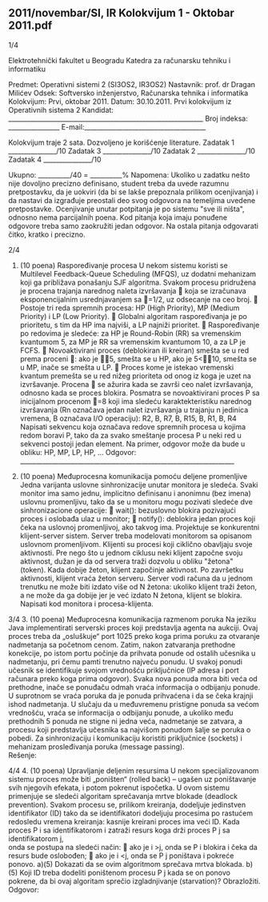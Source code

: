 2011/novembar/SI, IR Kolokvijum 1 - Oktobar 2011.pdf
--------------------------------------------------------------------------------


1/4 
 
Elektrotehnički fakultet u Beogradu 
Katedra za računarsku tehniku i informatiku 
 
Predmet: Operativni sistemi 2 (SI3OS2, IR3OS2) 
Nastavnik: prof. dr Dragan Milićev 
Odsek: Softversko inženjerstvo, Računarska tehnika i informatika 
Kolokvijum: Prvi, oktobar 2011. 
Datum: 30.10.2011. 
Prvi kolokvijum iz Operativnih sistema 2 
Kandidat: _____________________________________________________________ 
Broj indeksa: ________________  E-mail:______________________________________ 
 
Kolokvijum traje 2 sata. Dozvoljeno je korišćenje literature. 
Zadatak 1 _______________/10   Zadatak 3 _______________/10 
Zadatak 2 _______________/10   Zadatak 4 _______________/10 
 
Ukupno: __________/40 = __________% 
Napomena: Ukoliko u zadatku nešto nije dovoljno precizno definisano, student treba  da 
uvede razumnu pretpostavku, da je uokviri (da bi se lakše prepoznala prilikom ocenjivanja) i 
da  nastavi  da  izgrađuje  preostali  deo  svog  odgovora  na  temeljima  uvedene  pretpostavke. 
Ocenjivanje unutar potpitanja je po sistemu "sve ili ništa", odnosno  nema  parcijalnih  poena. 
Kod pitanja koja imaju ponuđene odgovore treba samo zaokružiti jedan  odgovor.  Na  ostala 
pitanja odgovarati čitko, kratko i precizno. 
 

2/4 
1. (10 poena) Raspoređivanje procesa 
U nekom sistemu  koristi  se Multilevel  Feedback-Queue  Scheduling (MFQS),  uz  dodatni 
mehanizam  koji  ga  približava  ponašanju  SJF  algoritma.  Svakom  procesu  pridružena  je 
procena  trajanja  narednog  naleta  izvršavanja  koja  se  izračunava  eksponencijalnim 
usrednjavanjem sa =1/2, uz odsecanje na ceo broj. 
 Postoje tri reda spremnih procesa: HP (High Priority), MP (Medium Priority) i LP (Low 
Priority). 
 Globalni algoritam raspoređivanja je po prioritetu, s tim da HP ima najviši, a LP najniži 
prioritet. 
 Raspoređivanje  po  redovima  je  sledeće:  za  HP  je Round-Robin (RR)  sa  vremenskim 
kvantumom 5, za MP je RR sa vremenskim kvantumom 10, a za LP je FCFS. 
 Novoaktivirani proces (deblokiran ili kreiran) smešta se u red prema proceni :  ako  je 
5, smešta se u HP, ako je 5<10, smešta se u MP, inače se smešta u LP. 
 Proces kome je istekao vremenski kvantum premešta se u red nižeg prioriteta od onog iz 
koga je uzet na izvršavanje. Procena  se ažurira kada se završi ceo nalet izvršavanja, 
odnosno kada se proces blokira. 
Posmatra   se   novoaktivirani   proces   P   sa   inicijalnom   procenom =8 koji  ima  sledeću 
karaktekteristiku  narednog  izvršavanja  (Rn označava  jedan  nalet  izvršavanja  u  trajanju n 
jedinica vremena, B označava I/O operaciju): 
R2, B, R7, B, R15, B, R1, B, R4 
Napisati sekvencu koja označava redove spremnih procesa u kojima redom boravi P, tako da 
za svako smeštanje procesa P u neki red u sekvenci postoji jedan element. Na primer, odgovor 
može da bude u obliku: HP, MP, LP, HP, ... 
Odgovor: ___________________________________________________________________ 
 
2. (10 poena) Međuprocesna komunikacija pomoću deljene promenljive 
Jedna varijanta uslovne sinhronizacije unutar monitora je sledeća. Svaki monitor ima samo 
jednu,  implicitno  definisanu  i  anonimnu  (bez  imena)  uslovnu  promenljivu,  tako  da  se  u 
monitoru mogu pozivati sledeće dve sinhronizacione operacije: 
 wait(): bezuslovno blokira pozivajući proces i oslobađa ulaz u monitor; 
 notify(): deblokira jedan proces koji čeka na uslovnoj promenljivoj, ako takvog ima. 
Projektuje   se   konkurentni   klijent-server   sistem.   Server   treba   modelovati   monitorom sa 
opisanom   uslovnom   promenljivom.  Klijenti  su  procesi  koji  ciklično  obavljaju  svoje 
aktivnosti. Pre nego što u jednom ciklusu neki klijent započne svoju aktivnost, dužan je da od 
servera traži dozvolu u obliku "žetona" (token). Kada dobije žeton, klijent započinje aktivnost. 
Po završetku aktivnosti, klijent vraća žeton serveru. Server vodi računa da u jednom trenutku 
ne može biti izdato više od N žetona: ukoliko klijent traži žeton, a ne može da ga dobije jer je 
već izdato N žetona, klijent se blokira. Napisati kod monitora i procesa-klijenta. 

3/4 
3. (10 poena) Međuprocesna komunikacija razmenom poruka 
Na jeziku Java implementirati serverski proces koji predstavlja agenta na aukciji. Ovaj proces 
treba da „osluškuje“ port 1025 preko koga prima poruku za otvaranje nadmetanja sa početnom 
cenom.  Zatim, nakon  zatvaranja  prethodne  konekcije, po  istom  portu  počinje  da  prihvata 
ponude od ostalih učesnika u nadmetanju, pri čemu pamti trenutno najveću ponudu. U svakoj 
ponudi učesnik se identifikuje svojom vrednošću priključnice (IP adresa i port računara preko 
koga prima odgovor). Svaka nova ponuda mora biti veća od prethodne, inače se ponuđaču 
odmah vraća informacija o odbijanju ponude. U suprotnom se vraća poruka da je ponuda 
prihvaćena i da se čeka krajnji ishod nadmetanja. U slučaju da u međuvremenu pristigne 
ponuda  sa  većom  vrednošću,  vraća  se  informacija  o  odbijanju  ponude,  a  ukoliko  među 
prethodnih 5 ponuda ne stigne ni jedna veća, nadmetanje se zatvara, a procesu koji predstavlja 
učesnika sa najvišom ponudom šalje  se  poruka  o  pobedi. Za  sinhronizaciju  i  komunikaciju 
koristiti priključnice (sockets) i mehanizam prosleđivanja poruka (message passing).  
Rešenje: 
 

4/4 
4. (10 poena) Upravljanje deljenim resursima 
U nekom specijalizovanom sistemu proces može biti „poništen“ (rolled back) – ugašen uz 
poništavanje svih njegovih efekata, i potom pokrenut ispočetka. U ovom sistemu primenjuje 
se  sledeći algoritam sprečavanja mrtve blokade (deadlock  prevention).  Svakom  procesu  se, 
prilikom  kreiranja,  dodeljuje  jedinstven  identifikator (ID) tako  da  se  identifikatori  dodeljuju 
procesima  po  rastućem  redosledu  vremena kreiranja: kasnije kreirani proces ima veći ID. 
Kada  proces P
i
 sa  identifikatorom i zatraži resurs koga drži proces P
j
 sa  identifikatorom j,  
onda se postupa na sledeći način: 
 ako je i >j, onda se P
i
 blokira i čeka da resurs bude oslobođen; 
 ako je i <j, onda se P
j
 poništava i pokreće ponovo. 
a)(5) Dokazati da se ovim algoritmom sprečava mrtva blokada. 
b)(5) Koji ID treba dodeliti poništenom procesu P
j
 kada  se  on  ponovo pokrene, da bi ovaj 
algoritam sprečio izgladnjivanje (starvation)? Obrazložiti. 
Odgovor: 
 